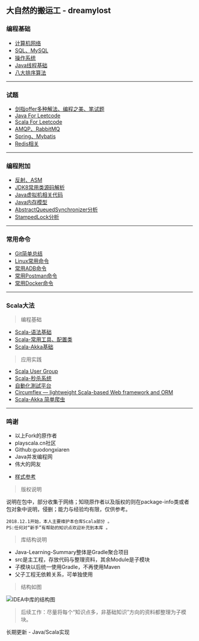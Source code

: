 ## 大自然的搬运工 - dreamylost

### 编程基础

- [计算机网络](https://github.com/jxnu-liguobin/Java-Learning-Summary/blob/master/src/cn/edu/jxnu/questions/Network.md)
- [SQL、MySQL](https://github.com/jxnu-liguobin/Java-Learning-Summary/blob/master/src/cn/edu/jxnu/questions/MySQL.md)
- [操作系统](https://github.com/jxnu-liguobin/Java-Learning-Summary/blob/master/src/cn/edu/jxnu/questions/OS.md)
- [Java线程基础](https://github.com/jxnu-liguobin/Java-Learning-Summary/blob/master/src/cn/edu/jxnu/questions/Threads.md)
- [八大排序算法](https://github.com/jxnu-liguobin/Java-Learning-Summary/blob/master/src/cn/edu/jxnu/questions/Sort.md)
---

### 试题

- [剑指offer多种解法、编程之美、笔试题](https://github.com/jxnu-liguobin/Java-Learning-Summary/blob/master/src/cn/edu/jxnu/practice)
- [Java For Leetcode](https://github.com/jxnu-liguobin/Java-Learning-Summary/blob/master/src/cn/edu/jxnu/leetcode)
- [Scala For Leetcode](https://github.com/jxnu-liguobin/Java-Learning-Summary/blob/master/src/cn/edu/jxnu/leetcode/scala) 
- [AMQP、RabbitMQ](https://github.com/jxnu-liguobin/Java-Learning-Summary/blob/master/src/cn/edu/jxnu/questions/MQ.md)
- [Spring、Mybatis](https://github.com/jxnu-liguobin/Java-Learning-Summary/blob/master/src/cn/edu/jxnu/questions/SSM.md)
- [Redis相关](https://github.com/jxnu-liguobin/Java-Learning-Summary/blob/master/src/cn/edu/jxnu/questions/Redis.md)
---

### 编程附加

- [反射、ASM](https://github.com/jxnu-liguobin/Java-Learning-Summary/blob/master/src/cn/edu/jxnu/reflect/ASM.md)
- [JDK8常用类源码解析](https://github.com/jxnu-liguobin/Java-Learning-Summary/blob/master/src/cn/edu/jxnu/sourcecode/sourcecode.md)
- [Java虚拟机相关代码](https://github.com/jxnu-liguobin/Java-Learning-Summary/blob/master/src/cn/edu/jxnu/questions/JVM.md)
- [Java内存模型](https://github.com/jxnu-liguobin/Java-Learning-Summary/blob/master/src/cn/edu/jxnu/questions/JMM.md)
- [AbstractQueuedSynchronizer分析](https://github.com/jxnu-liguobin/Java-Learning-Summary/blob/master/src/cn/edu/jxnu/questions/AQS.md)
- [StampedLock分析](https://github.com/jxnu-liguobin/Java-Learning-Summary/blob/master/src/cn/edu/jxnu/questions/StampedLock.md)
---

### 常用命令

- [Git简单总结](https://github.com/jxnu-liguobin/Java-Learning-Summary/blob/master/src/cn/edu/jxnu/questions/Git.md)
- [Linux常用命令](https://github.com/jxnu-liguobin/Java-Learning-Summary/blob/master/src/cn/edu/jxnu/questions/Linux.md)
- [常用ADB命令](https://github.com/jxnu-liguobin/Java-Learning-Summary/blob/master/src/cn/edu/jxnu/autoTest/ADB.md)
- [常用Postman命令](https://github.com/jxnu-liguobin/Java-Learning-Summary/blob/master/src/cn/edu/jxnu/autoTest/Postman.md)
- [常用Docker命令](https://github.com/jxnu-liguobin/Java-Learning-Summary/blob/master/src/cn/edu/jxnu/questions/Docker.md)
---

### Scala大法

> 编程基础
 
- [Scala-语法基础](https://github.com/jxnu-liguobin/Java-Learning-Summary/blob/master/src/cn/edu/jxnu/scala/ScalaBasic.md)
- [Scala-常用工具、配置类](https://github.com/jxnu-liguobin/Java-Learning-Summary/blob/master/src/cn/edu/jxnu/scala/ScalaUtil.md)
- [Scala-Akka基础](https://github.com/jxnu-liguobin/Java-Learning-Summary/blob/master/src/cn/edu/jxnu/scala/ScalaAkkaBasic.md)

> 应用实践

- [Scala User Group](https://github.com/CSUG/csug)
- [Scala-秒杀系统](https://github.com/jxnu-liguobin/SpringBoot-SecKill-Scala)
- [自動化測試平台](https://github.com/LightSwordSpringBoot/lightsword)
- [Circumflex — lightweight Scala-based Web framework and ORM](https://github.com/inca/circumflex)
- [Scala-Akka 简单爬虫](https://github.com/jxnu-liguobin/akka-crawler-example)
---

### 鸣谢 ####

* 以上Fork的原作者
* playscala.cn社区
* Github:guodongxiaren
* Java并发编程网
* 伟大的网友
- [样式参考](https://github.com/jxnu-liguobin/Interview)

> 版权说明
 
说明在包中，部分收集于网络；知晓原作者以及版权的则在package-info类或者包对象中说明，侵删；能力与经验均有限，仅供参考。

    2018.12.1开始，本人主要维护本仓库Scala部分 。 
    PS:任何对“新手”有帮助的知识点欢迎补充到本库 。

> 库结构说明

* Java-Learning-Summary整体是Gradle聚合项目
* src是主工程，存放代码与整理资料，其余Module是子模块
* 子模块以后统一使用Gradle，不再使用Maven
* 父子工程无依赖关系，可单独使用

> 结构如图

![IDEA中库的结构图](https://github.com/jxnu-liguobin/Java-Learning-Summary/blob/master/src/cn/edu/jxnu/practice/picture/projectStructure.jpg)

> 后续工作：尽量将每个“知识点多，非基础知识”方向的资料都整理为子模块。


长期更新 - Java/Scala实现
